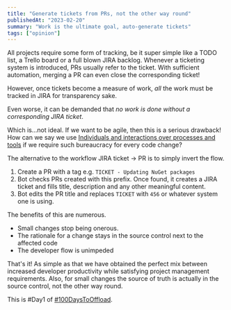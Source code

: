 ```yaml
---
title: "Generate tickets from PRs, not the other way round"
publishedAt: "2023-02-20"
summary: "Work is the ultimate goal, auto-generate tickets"
tags: ["opinion"]
---
```


All projects require some form of tracking, be it super simple like a TODO list,
a Trello board or a full blown JIRA backlog. Whenever a ticketing system is
introduced, PRs usually refer to the ticket. With sufficient automation, merging
a PR can even close the corresponding ticket!

However, once tickets become a measure of work, _all_ the work must be tracked
in JIRA for transparency sake.

Even worse, it can be demanded that _no work is done without a corresponding
JIRA ticket_.

Which is...not ideal. If we want to be agile, then this is a serious drawback!
How can we say we use [Individuals and interactions over processes and tools](https://agilemanifesto.org/)
if we require such bureaucracy for every code change?

The alternative to the workflow JIRA ticket -> PR is to simply invert the flow.

1. Create a PR with a tag e.g. `TICKET - Updating NuGet packages`
2. Bot checks PRs created with this prefix. Once found, it creates a JIRA ticket
   and fills title, description and any other meaningful content.
3. Bot edits the PR title and replaces `TICKET` with `456` or whatever system
   one is using.

The benefits of this are numerous.

- Small changes stop being onerous.
- The rationale for a change stays in the source control next to the affected
  code
- The developer flow is unimpeded

That's it! As simple as that we have obtained the perfect mix between increased
developer productivity while satisfying project management requirements. Also,
for small changes the source of truth is actually in the source control, not the
other way round.

This is #Day1 of [#100DaysToOffload](https://100daystooffload.com/).
